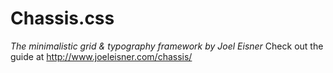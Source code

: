 # Chassis.css

*The minimalistic grid & typography framework by Joel Eisner*
Check out the guide at http://www.joeleisner.com/chassis/